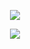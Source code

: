 <p align="center"
  
  ![](https://komarev.com/ghpvc/?username=yutanejohiel&color=ff7db1&style=plastic&label=🎀&abbreviated=true)

<p align="center"
  
  ![](https://64.media.tumblr.com/f4db05b88ac95e6fa646e6e9a68c0821/tumblr_oyunlqhKlZ1wct9zmo1_100.gifv)
